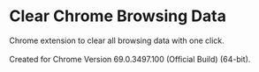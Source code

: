 # Clear Chrome Browsing Data
Chrome extension to clear all browsing data with one click.
<br><br>
Created for Chrome Version 69.0.3497.100 (Official Build) (64-bit).
